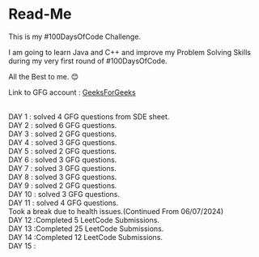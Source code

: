 # Read-Me

This is my #100DaysOfCode Challenge.

I am going to learn Java and C++ and improve my Problem Solving Skills during my very first round of #100DaysOfCode.

All the Best to me. 😊

Link to GFG account : [GeeksForGeeks](https://www.geeksforgeeks.org/user/avanishpyps/)

<br>
DAY 1  : solved 4 GFG questions from SDE sheet.
<br>
DAY 2  : solved 6 GFG questions.
<br>
DAY 3  : solved 2 GFG questions.
<br>
DAY 4  : solved 3 GFG questions.
<br>
DAY 5  : solved 2 GFG questions.
<br>
DAY 6  : solved 3 GFG questions.
<br>
DAY 7  : solved 3 GFG questions.
<br>
DAY 8  : solved 3 GFG questions.
<br>
DAY 9  : solved 2 GFG questions.
<br>
DAY 10 : solved 3 GFG questions.
<br>
DAY 11 : solved 4 GFG questions.
<br>
Took a break due to health issues.(Continued From 06/07/2024)
<br>
DAY 12 :Completed 5 LeetCode Submissions.
<br>
DAY 13 :Completed 25 LeetCode Submissions.
<br>
DAY 14 :Completed 12 LeetCode Submissions.
<br>
DAY 15 :
